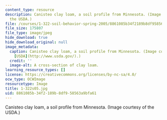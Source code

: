 ```yaml
---
content_type: resource
description: Canisteo clay loam, a soil profile from Minnesota. (Image courtesy of
  the USDA.)
file: /courses/1-322-soil-behavior-spring-2005/8861085b34f2189b8df958563a9bfa61_1-322s05.jpg
file_size: 175807
file_type: image/jpeg
hide_download: true
hide_download_original: null
image_metadata:
  caption: Canisteo clay loam, a soil profile from Minnesota. (Image courtesy of the
    [USDA](http://www.usda.gov/).)
  credit: ''
  image-alt: A cross-section of clay loam.
learning_resource_types: []
license: https://creativecommons.org/licenses/by-nc-sa/4.0/
ocw_type: OCWImage
resourcetype: Image
title: 1-322s05.jpg
uid: 8861085b-34f2-189b-8df9-58563a9bfa61
---
```

Canisteo clay loam, a soil profile from Minnesota. (Image courtesy of the USDA.)